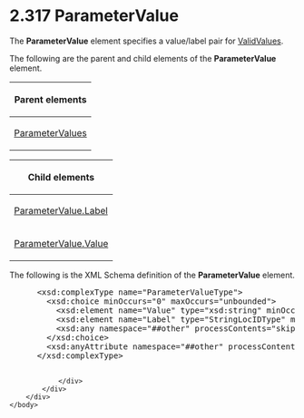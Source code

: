 <html dir="LTR" xmlns:mshelp="http://msdn.microsoft.com/mshelp" xmlns:ddue="http://ddue.schemas.microsoft.com/authoring/2003/5" xmlns:xlink="http://www.w3.org/1999/xlink" xmlns:tool="http://www.microsoft.com/tooltip">
    <head>
        <meta http-equiv="Content-Type" content="text/html; CHARSET=utf-8"></meta>
        <meta name="save" content="history"></meta>
        <title>2.317 ParameterValue</title>
        <xml>
            <mshelp:toctitle title="2.317 ParameterValue"></mshelp:toctitle>
            <mshelp:rltitle title="[MS-RDL]: ParameterValue"></mshelp:rltitle>
            <mshelp:keyword index="A" term="06e3d251-a0be-4db8-a43f-33456f845ce9"></mshelp:keyword>
            <mshelp:attr name="DCSext.ContentType" value="open specification"></mshelp:attr>
            <mshelp:attr name="AssetID" value="06e3d251-a0be-4db8-a43f-33456f845ce9"></mshelp:attr>
            <mshelp:attr name="TopicType" value="kbRef"></mshelp:attr>
            <mshelp:attr name="DCSext.Title" value="[MS-RDL]: ParameterValue" />
        </xml>
    </head>
    <body>
        <div id="header">
            <h1 class="heading">2.317 ParameterValue</h1>
        </div>
        <div id="mainSection">
            <div id="mainBody">
                <div id="allHistory" class="saveHistory"></div>
                <div id="sectionSection0" class="section" name="collapseableSection">
                    

<p>The <b>ParameterValue</b> element specifies a value/label
pair for <a href="241ed24f-ce24-46dd-963a-734fdba1532c.md">ValidValues</a>.</p>

<p>The following are the parent and child elements of the <b>ParameterValue</b>
element.</p>

<table>
 <thead>
  <tr>
   <th>
   <p>Parent elements</p>
   </th>
  </tr>
 </thead>
 <tr>
  <td>
  <p><a href="b018c9b5-98b9-400a-8dc4-06cbff216432.md">ParameterValues</a></p>
  </td>
 </tr>
</table>

<p> </p>

<table>
 <thead>
  <tr>
   <th>
   <p>Child elements</p>
   </th>
  </tr>
 </thead>
 <tr>
  <td>
  <p><a href="00c8c342-7654-4a24-bed6-8413d407906f.md">ParameterValue.Label</a>
  </p>
  </td>
 </tr>
 <tr>
  <td>
  <p><a href="d334e6cd-960f-4621-af27-d0045654ac57.md">ParameterValue.Value</a>
  </p>
  </td>
 </tr>
</table>

<p>The following is the XML Schema definition of the <b>ParameterValue</b>
element.</p>

<dl>
<dd>
<div><pre> &lt;xsd:complexType name=&quot;ParameterValueType&quot;&gt;
   &lt;xsd:choice minOccurs=&quot;0&quot; maxOccurs=&quot;unbounded&quot;&gt;
     &lt;xsd:element name=&quot;Value&quot; type=&quot;xsd:string&quot; minOccurs=&quot;0&quot; /&gt;
     &lt;xsd:element name=&quot;Label&quot; type=&quot;StringLocIDType&quot; minOccurs=&quot;0&quot; /&gt;
     &lt;xsd:any namespace=&quot;##other&quot; processContents=&quot;skip&quot; /&gt;
   &lt;/xsd:choice&gt;
   &lt;xsd:anyAttribute namespace=&quot;##other&quot; processContents=&quot;skip&quot; /&gt;
 &lt;/xsd:complexType&gt;
  
</pre></div>
</dd></dl>


                </div>
            </div>
        </div>
    </body>
</html>